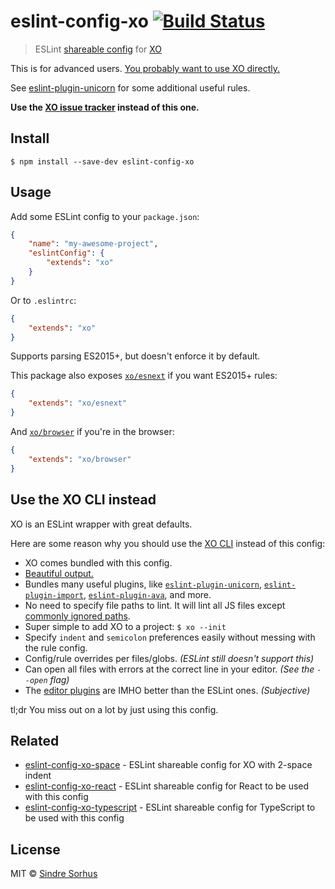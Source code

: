 # eslint-config-xo [![Build Status](https://travis-ci.org/xojs/eslint-config-xo.svg?branch=master)](https://travis-ci.org/xojs/eslint-config-xo)

> ESLint [shareable config](https://eslint.org/docs/developer-guide/shareable-configs.html) for [XO](https://github.com/xojs/xo)

This is for advanced users. [You probably want to use XO directly.](#use-the-xo-cli-instead)

See [eslint-plugin-unicorn](https://github.com/sindresorhus/eslint-plugin-unicorn) for some additional useful rules.

**Use the [XO issue tracker](https://github.com/xojs/xo/issues) instead of this one.**

## Install

```
$ npm install --save-dev eslint-config-xo
```


## Usage

Add some ESLint config to your `package.json`:

```json
{
	"name": "my-awesome-project",
	"eslintConfig": {
		"extends": "xo"
	}
}
```

Or to `.eslintrc`:

```json
{
	"extends": "xo"
}
```

Supports parsing ES2015+, but doesn't enforce it by default.

This package also exposes [`xo/esnext`](esnext.js) if you want ES2015+ rules:

```json
{
	"extends": "xo/esnext"
}
```

And [`xo/browser`](browser.js) if you're in the browser:

```json
{
	"extends": "xo/browser"
}
```


## Use the XO CLI instead

XO is an ESLint wrapper with great defaults.

Here are some reason why you should use the [XO CLI](https://github.com/xojs/xo) instead of this config:

- XO comes bundled with this config.
- [Beautiful output.](https://github.com/sindresorhus/eslint-formatter-pretty)
- Bundles many useful plugins, like [`eslint-plugin-unicorn`](https://github.com/sindresorhus/eslint-plugin-unicorn), [`eslint-plugin-import`](https://github.com/benmosher/eslint-plugin-import), [`eslint-plugin-ava`](https://github.com/avajs/eslint-plugin-ava), and more.
- No need to specify file paths to lint. It will lint all JS files except [commonly ignored paths](https://github.com/xojs/xo#ignores).
- Super simple to add XO to a project: `$ xo --init`
- Specify `indent` and `semicolon` preferences easily without messing with the rule config.
- Config/rule overrides per files/globs. *(ESLint still doesn't support this)*
- Can open all files with errors at the correct line in your editor. *(See the `--open` flag)*
- The [editor plugins](https://github.com/xojs/xo#editor-plugins) are IMHO better than the ESLint ones. *(Subjective)*

tl;dr You miss out on a lot by just using this config.


## Related

- [eslint-config-xo-space](https://github.com/xojs/eslint-config-xo-space) - ESLint shareable config for XO with 2-space indent
- [eslint-config-xo-react](https://github.com/xojs/eslint-config-xo-react) - ESLint shareable config for React to be used with this config
- [eslint-config-xo-typescript](https://github.com/xojs/eslint-config-xo-typescript) - ESLint shareable config for TypeScript to be used with this config


## License

MIT © [Sindre Sorhus](https://sindresorhus.com)
